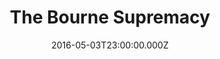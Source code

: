 ---
title: "The Bourne Supremacy"
year: 2004
date: 2016-05-03T23:00:00.000Z
permalink: /almanac/movies/2016-05-04-the-bourne-supremacy/index.html
rating: 3
---